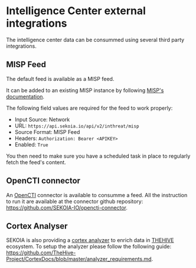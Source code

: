 # Intelligence Center external integrations

The intelligence center data can be consummed using several third party integrations.

## MISP Feed

The default feed is available as a MISP feed.

It can be added to an existing MISP instance by following [MISP's documentation](https://www.circl.lu/doc/misp/managing-feeds/).

The following field values are required for the feed to work properly:

-   Input Source: Network
-   URL: `https://api.sekoia.io/api/v2/inthreat/misp`
-   Source Format: MISP Feed
-   Headers: `Authorization: Bearer <APIKEY>`
-   Enabled: `True`

You then need to make sure you have a scheduled task in place to regularly fetch the feed's content.

## OpenCTI connector

An [OpenCTI](https://www.opencti.io) connector is available to consumme a feed.
All the instruction to run it are available at the connector github repository: https://github.com/SEKOIA-IO/opencti-connector.

## Cortex Analyser

SEKOIA is also providing a [cortex analyzer](https://github.com/TheHive-Project/Cortex-Analyzers/tree/master/analyzers/SEKOIAIntelligenceCenter) to enrich data in [THEHIVE](https://thehive-project.org/) ecosystem.
To setup the analyzer please follow the following guide: https://github.com/TheHive-Project/CortexDocs/blob/master/analyzer_requirements.md.
